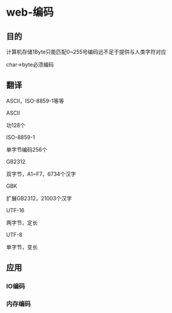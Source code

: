 # web-编码

## 目的

计算机存储1Byte只能匹配0~255号编码远不足于提供与人类字符对应

char->byte必须编码

## 翻译

ASCII，ISO-8859-1等等

ASCII

功128个

ISO-8859-1

单字节编码256个

GB2312

双字节，A1~F7，6734个汉字

GBK

扩展GB2312，21003个汉字

UTF-16

两字节，定长

UTF-8

单字节，变长

## 应用

### IO编码

### 内存编码